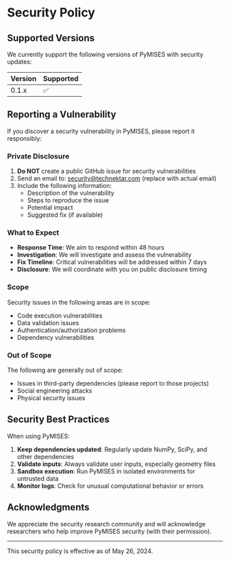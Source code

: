 # Security Policy

## Supported Versions

We currently support the following versions of PyMISES with security updates:

| Version | Supported          |
| ------- | ------------------ |
| 0.1.x   | :white_check_mark: |

## Reporting a Vulnerability

If you discover a security vulnerability in PyMISES, please report it responsibly:

### Private Disclosure

1. **Do NOT** create a public GitHub issue for security vulnerabilities
2. Send an email to: security@technektar.com (replace with actual email)
3. Include the following information:
   - Description of the vulnerability
   - Steps to reproduce the issue
   - Potential impact
   - Suggested fix (if available)

### What to Expect

- **Response Time**: We aim to respond within 48 hours
- **Investigation**: We will investigate and assess the vulnerability
- **Fix Timeline**: Critical vulnerabilities will be addressed within 7 days
- **Disclosure**: We will coordinate with you on public disclosure timing

### Scope

Security issues in the following areas are in scope:
- Code execution vulnerabilities
- Data validation issues
- Authentication/authorization problems
- Dependency vulnerabilities

### Out of Scope

The following are generally out of scope:
- Issues in third-party dependencies (please report to those projects)
- Social engineering attacks
- Physical security issues

## Security Best Practices

When using PyMISES:

1. **Keep dependencies updated**: Regularly update NumPy, SciPy, and other dependencies
2. **Validate inputs**: Always validate user inputs, especially geometry files
3. **Sandbox execution**: Run PyMISES in isolated environments for untrusted data
4. **Monitor logs**: Check for unusual computational behavior or errors

## Acknowledgments

We appreciate the security research community and will acknowledge researchers who help improve PyMISES security (with their permission).

---

This security policy is effective as of May 26, 2024.
